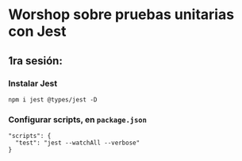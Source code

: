 # Worshop sobre pruebas unitarias con Jest

## 1ra sesión:
### Instalar Jest
`npm i jest @types/jest -D`
### Configurar scripts, en `package.json`
```
"scripts": {
  "test": "jest --watchAll --verbose"
}
```
